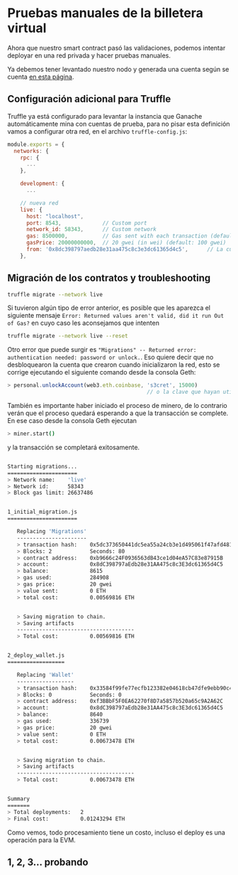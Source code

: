# Pruebas manuales de la billetera virtual

Ahora que nuestro smart contract pasó las validaciones, podemos intentar deployar en una red privada y hacer pruebas manuales.

Ya debemos tener levantado nuestro nodo y generada una cuenta según se cuenta [en esta página](./startupEthereumLocal.md).

## Configuración adicional para Truffle

Truffle ya está configurado para levantar la instancia que Ganache automáticamente mina con cuentas de prueba, para no pisar esta definición vamos a configurar otra red, en el archivo `truffle-config.js`:

```js
module.exports = {
  networks: {
    rpc: {
      ...
    },

    development: {
      ...

    // nueva red
    live: {
      host: "localhost",
      port: 8543,             // Custom port
      network_id: 58343,      // Custom network
      gas: 8500000,           // Gas sent with each transaction (default: ~6700000)
      gasPrice: 20000000000,  // 20 gwei (in wei) (default: 100 gwei)
      from: '0x8dc398797aedb28e31aa475c8c3e3dc61365d4c5',      // La cuenta que crearon en el inicio
    },
```

## Migración de los contratos y troubleshooting

```bash
truffle migrate --network live
```

Si tuvieron algún tipo de error anterior, es posible que les aparezca el siguiente mensaje `Error: Returned values aren't valid, did it run Out of Gas?` en cuyo caso les aconsejamos que intenten

```bash
truffle migrate --network live --reset
```

Otro error que puede surgir es `"Migrations" -- Returned error: authentication needed: password or unlock.`. Eso quiere decir que no desbloquearon la cuenta que crearon cuando inicializaron la red, esto se corrige ejecutando el siguiente comando desde la consola Geth:

```js
> personal.unlockAccount(web3.eth.coinbase, 's3cret', 15000)
                                            // o la clave que hayan utilizado para crear la cuenta
```

También es importante haber iniciado el proceso de minero, de lo contrario verán que el proceso quedará esperando a que la transacción se complete. En ese caso desde la consola Geth ejecutan

```bash
> miner.start()
```

y la transacción se completará exitosamente.

```bash

Starting migrations...
======================
> Network name:    'live'
> Network id:      58343
> Block gas limit: 26637486


1_initial_migration.js
======================

   Replacing 'Migrations'
   ----------------------
   > transaction hash:    0x5dc373650441dc5ea55a24cb3e1d495061f47afd481266974568edf51ef15850
   > Blocks: 2            Seconds: 80
   > contract address:    0xb9666c24F0936563dB43ce1d04eA57C83e87915B
   > account:             0x8dC398797aEdb28e31AA475c8c3E3dc61365d4C5
   > balance:             8615
   > gas used:            284908
   > gas price:           20 gwei
   > value sent:          0 ETH
   > total cost:          0.00569816 ETH


   > Saving migration to chain.
   > Saving artifacts
   -------------------------------------
   > Total cost:          0.00569816 ETH


2_deploy_wallet.js
==================

   Replacing 'Wallet'
   ------------------
   > transaction hash:    0x33584f99fe77ecfb123382e04618cb47dfe9ebb90c4b202823ebb6ed9cf7dacc
   > Blocks: 0            Seconds: 0
   > contract address:    0xf3BBbF5F0EA62270f8D7a5857b520a65c9A2A62C
   > account:             0x8dC398797aEdb28e31AA475c8c3E3dc61365d4C5
   > balance:             8640
   > gas used:            336739
   > gas price:           20 gwei
   > value sent:          0 ETH
   > total cost:          0.00673478 ETH


   > Saving migration to chain.
   > Saving artifacts
   -------------------------------------
   > Total cost:          0.00673478 ETH


Summary
=======
> Total deployments:   2
> Final cost:          0.01243294 ETH
```

Como vemos, todo procesamiento tiene un costo, incluso el deploy es una operación para la EVM.

## 1, 2, 3... probando

